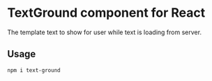 # TextGround component for React
The template text to show for user while text is loading from server.

## Usage
```
npm i text-ground
```